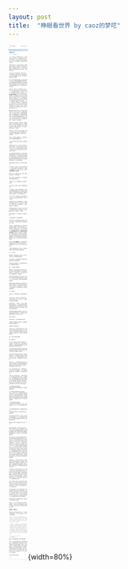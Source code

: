 ```yaml
---
layout: post
title:  "睁眼看世界 by caoz的梦呓"
--- 
```

![The screenshot:](/assets/caoz_screenshot.jpg){width=80%}
